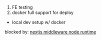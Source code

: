 

1. FE testing
2. docker full support for deploy
- local dev setup w/ docker

blocked by: [nextjs middleware node runtime](https://github.com/vercel/next.js/discussions/71727)